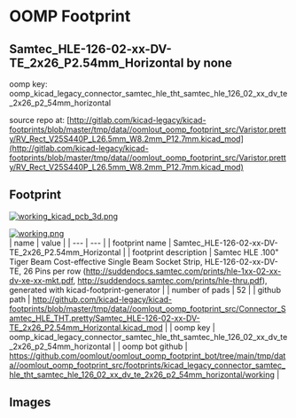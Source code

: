 # OOMP Footprint  
## Samtec_HLE-126-02-xx-DV-TE_2x26_P2.54mm_Horizontal  by none  
  
oomp key: oomp_kicad_legacy_connector_samtec_hle_tht_samtec_hle_126_02_xx_dv_te_2x26_p2_54mm_horizontal  
  
source repo at: [http://gitlab.com/kicad-legacy/kicad-footprints/blob/master/tmp/data//oomlout_oomp_footprint_src/Varistor.pretty/RV_Rect_V25S440P_L26.5mm_W8.2mm_P12.7mm.kicad_mod](http://gitlab.com/kicad-legacy/kicad-footprints/blob/master/tmp/data//oomlout_oomp_footprint_src/Varistor.pretty/RV_Rect_V25S440P_L26.5mm_W8.2mm_P12.7mm.kicad_mod)  
## Footprint  
  
[![working_kicad_pcb_3d.png](working_kicad_pcb_3d_600.png)](working_kicad_pcb_3d.png)  
  
[![working.png](working_600.png)](working.png)  
| name | value | 
| --- | --- | 
| footprint name | Samtec_HLE-126-02-xx-DV-TE_2x26_P2.54mm_Horizontal | 
| footprint description | Samtec HLE .100" Tiger Beam Cost-effective Single Beam Socket Strip, HLE-126-02-xx-DV-TE, 26 Pins per row (http://suddendocs.samtec.com/prints/hle-1xx-02-xx-dv-xe-xx-mkt.pdf, http://suddendocs.samtec.com/prints/hle-thru.pdf), generated with kicad-footprint-generator | 
| number of pads | 52 | 
| github path | http://github.com/kicad-legacy/kicad-footprints/blob/master/tmp/data//oomlout_oomp_footprint_src/Connector_Samtec_HLE_THT.pretty/Samtec_HLE-126-02-xx-DV-TE_2x26_P2.54mm_Horizontal.kicad_mod | 
| oomp key | oomp_kicad_legacy_connector_samtec_hle_tht_samtec_hle_126_02_xx_dv_te_2x26_p2_54mm_horizontal | 
| oomp bot github | https://github.com/oomlout/oomlout_oomp_footprint_bot/tree/main/tmp/data//oomlout_oomp_footprint_src/footprints/kicad_legacy_connector_samtec_hle_tht_samtec_hle_126_02_xx_dv_te_2x26_p2_54mm_horizontal/working | 
## Images  
